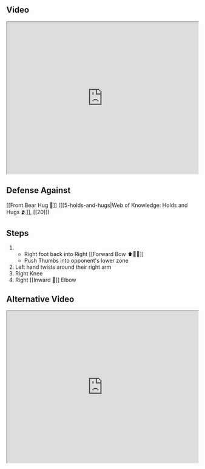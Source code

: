 ## Video

<iframe src="https://www.youtube.com/embed/aWtfNoo7ahQ" width="100%" height="400"></iframe>

## Defense Against

[[Front Bear Hug 🐻]] ([[5-holds-and-hugs|Web of Knowledge: Holds and Hugs 🫂]], [[20]])

## Steps

1. - Right foot back into Right [[Forward Bow ⬆️🧍‍♂️]]
    - Push Thumbs into opponent's lower zone
2. Left hand twists around their right arm
3. Right Knee
4. Right [[Inward 🔽]] Elbow
## Alternative Video

<iframe src="https://www.youtube.com/embed/IXZ6kr4VHQw?start=338&end=355" width="100%" height="400"></iframe>
